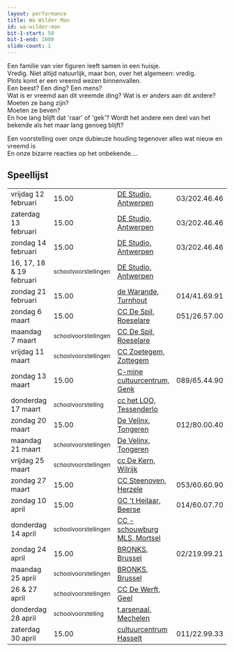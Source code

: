 ```yaml
---
layout: performance
title: Wa Wilder Man
id: wa-wilder-man
bit-1-start: 50
bit-1-end: 1000
slide-count: 1
---
```

<style>
  #main {
    background: #f5c1d0 url({{ site.baseurl }}/img/wa-wilder-man-background.png) no-repeat top left;
  }

  #content {
    color: #333;
    text-shadow: 1px 1px 1px rgba(255, 255, 255, 0.5);
  }

  @media (min-width: 666px) {
    #background-bit-1 {
      width: 100%;
      height: 884px;
      position: absolute;
      top: 0;
      background: url({{ site.baseurl }}/img/wa-wilder-man-bit-1.png) no-repeat bottom right;
    }
  }
</style>
Een familie van vier figuren leeft samen in een huisje.<br>
Vredig. Niet altijd natuurlijk, maar bon, over het algemeen: vredig.<br>
Plots komt er een vreemd wezen binnenvallen. <br>
Een beest? Een ding? Een mens?<br>
Wat is er vreemd aan dit vreemde ding?
Wat is er anders aan dit andere?
Moeten ze bang  zijn?<br>
Moeten ze beven? <br>
En hoe lang blijft dat 'raar' of 'gek'? Wordt het andere een deel van het bekende als het maar lang genoeg blijft?<br>

Een voorstelling over onze dubieuze houding tegenover alles wat nieuw en vreemd is <br>
En onze bizarre reacties op het onbekende....<br>


## Speellijst

<table class="speellijst">
<tr><td>vrijdag 12 februari</td><td>15.00</td><td><a href="http://www.destudio.com/">DE Studio, Antwerpen</a></td><td>03/202.46.46</td></tr>
<tr><td>zaterdag 13 februari</td><td> 15.00</td><td><a href="http://www.destudio.com/">DE Studio, Antwerpen</a></td><td>03/202.46.46</td></tr>
<tr><td>zondag 14 februari</td><td>  15.00</td><td><a href="http://www.destudio.com/">DE Studio, Antwerpen</a></td><td>03/202.46.46</td></tr>
<tr><td>16, 17, 18 &amp; 19 februari</td><td><small>schoolvoorstellingen</small></td><td><a href="http://www.destudio.com/">DE Studio, Antwerpen</a></td></tr>
<tr><td>zondag 21 februari</td><td>15.00</td><td><a href="https://www.warande.be/">de Warande, Turnhout</a></td><td>014/41.69.91</td></tr>
<tr><td>zondag 6 maart</td><td>15.00</td><td><a href="http://www.despil.be/">CC De Spil, Roeselare</a></td><td>051/26.57.00</td></tr>
<tr><td>maandag 7 maart</td><td><small>schoolvoorstellingen</small></td><td><a href="http://www.despil.be/">CC De Spil, Roeselare</a></td><td></td><td></td></tr>
<tr><td>vrijdag 11 maart</td><td><small>schoolvoorstellingen</small></td><td><a href="http://www.cczoetegem.be/">CC Zoetegem, Zottegem</a></td><td></td><td></td></tr>
<tr><td>zondag 13 maart</td><td> 15.00</td><td><a href="http://www.c-minecultuurcentrum.be/">C-mine cultuurcentrum, Genk</a></td><td>089/65.44.90</td></tr>
<tr><td>donderdag 17 maart</td><td><small>schoolvoorstelling</small></td><td><a href="http://www.tessenderlo.be/thema/2103/cultuurcentrum-het-loo">cc het LOO, Tessenderlo</a></td><td></td></tr>
<tr><td>zondag 20 maart</td><td>15.00</td><td><a href="http://www.develinx.be/">De Velinx, Tongeren</a></td><td>012/80.00.40</td></tr>
<tr><td>maandag 21 maart</td><td><small>schoolvoorstellingen</small></td><td><a href="http://www.develinx.be/">De Velinx, Tongeren</a></td><td></td></tr>
<tr><td>vrijdag 25 maart</td><td><small>schoolvoorstellingen</small></td><td><a href="http://www.ccdekern.be/">cc De Kern, Wilrijk</a></td><td></td></tr>
<tr><td>zondag 27 maart</td><td>15.00</td><td><a href="http://steenoven.herzele.be/">CC Steenoven, Herzele</a></td><td>053/60.60.90</td></tr>
<tr><td>zondag 10 april</td><td>15.00</td><td><a href="http://www.beerse.be/product.aspx?id=437">GC 't Heilaar, Beerse</a></td><td>014/60.07.70</td></tr>
<tr><td>donderdag 14 april</td><td><small>schoolvoorstellingen</small></td><td><a href="http://www.mortsel.be/cultureel%20centrum/2984/default.aspx?_vs=0_N&id=3934">CC - schouwburg MLS, Mortsel</a></td><td></td></tr>
<tr><td>zondag 24 april</td><td> 15.00</td><td><a href="http://www.bronks.be/nl/">BRONKS, Brussel</a></td><td>02/219.99.21</td></tr>
<tr><td>maandag 25 april</td><td><small>schoolvoorstellingen</small></td><td><a href="http://www.bronks.be/nl/">BRONKS, Brussel</a></td><td></td></tr>
<tr><td>26 &amp; 27 april</td><td><small>schoolvoorstellingen</small></td><td><a href="http://www.dewerft.be/">CC De Werft, Geel</a></td><td></td></tr>
<tr><td>donderdag 28 april</td><td><small>schoolvoorstelling</small></td><td><a href="http://www.tarsenaal.be/">t,arsenaal, Mechelen</a></td><td></td></tr>
<tr><td>zaterdag 30 april</td><td>15.00</td><td><a href="http://www.ccha.be/">cultuurcentrum Hasselt</a></td><td>011/22.99.33</td></tr>
</table>
